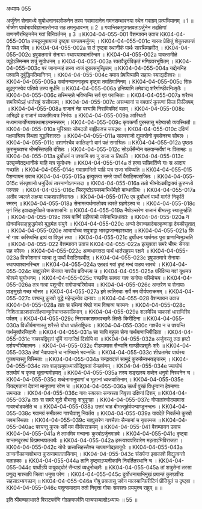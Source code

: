 अध्यायः 055

अर्जुनेन सेनामध्ये सुयोधनानवलोकनेन तस्य गवामादानेन गमनसम्भावनया रथेन गवाग्रम् प्रत्यभियानम् ॥ 1 ॥ भीष्मेण पार्थभावविज्ञानात्सेनया सह तमनुधावनम् ॥ 2 ॥ गवान्तिकमुपगतवताऽर्जुनेन तद्रक्षिणां बाणगणैरभिहननेन गवां विनिवर्तनम् ॥ 3 ॥
KK04-04-055-001	वैशम्पायन उवाच 
KK04-04-055-001a	तमदूरमुपायान्तं दृष्ट्वा पाण्डवमर्जुनम् ।
KK04-04-055-001c	नारयः प्रेक्षितुं शेकुस्तपन्तं हि यथा रविम् ॥
KK04-04-055-002a	स तं दृष्ट्वा रथानीकं पार्थः सारथिमब्रवीत् ।
KK04-04-055-002c	इषुपातमात्रे सेनायाः स्थापयाश्वानरिन्दम ।
KK04-04-055-002a	यावत्समीक्षे व्यूहेऽस्मिन्मम शत्रुं सुयोधनम् ॥
KK04-04-055-003a	रक्तवैडूर्यविकृतं मणिप्रवरभूषितम् ।
KK04-04-055-003c	परं जानाम्यहं तस्य ध्वजं दूरात्समुच्छ्रितम् ॥
KK04-04-055-004a	यद्येनमिह पश्यामि दुर्बुद्धिमतिमानिनम् ।
KK04-04-055-004c	यमाय प्रेषयिष्यामि सहायः स्याद्यदीश्वरः ॥
KK04-04-055-005a	सर्वानन्याननादृत्य दृष्ट्वा तमतिमानिनम् ।
KK04-04-055-005c	सिंहः क्षुद्रमृगस्येव पतिष्ये तस्य मूर्धनि ॥
KK04-04-055-006a	हनिष्यामि तमेवाद्य शरैर्गाण्डीवनिःसृतैः ।
KK04-04-055-006c	तस्मिन्हते भविष्यन्ति सर्व एव पराजिताः ॥
KK04-04-055-007a	शरैश्च शमयिष्येऽहं धार्तराष्ट्रं ससौबलम् ।
KK04-04-055-007c	असभ्यानां च वक्तारं कुरूणां किल किल्विषम् ॥
KK04-04-055-008a	राजानं नेह पश्यामि निरामिषमिदं बलम् ।
KK04-04-055-008c	अभिद्रवे ह राजानं व्यक्तमित्यत्र निर्भयः ॥
KK04-04-055-009a	आस्थितो मध्यमाचार्योप्यश्वत्थामाऽप्यनन्तरम् ।
KK04-04-055-009c	कृपकर्णौ पुरस्तात्तु महेष्वासौ व्यवस्थितौ ॥
KK04-04-055-010a	भूरिश्रवाः सोमदत्तो बाह्लीकश्च जयद्रथः ।
KK04-04-055-010c	दक्षिणं पक्षमाश्रित्य स्थिता युद्धविशारदाः ॥
KK04-04-055-011a	साल्वराजो द्युमत्सेनो वृषसेनश्च सौबलः ।
KK04-04-055-011c	दशार्णश्चैव कालिङ्गो वामं पक्षं समाश्रितः ॥
KK04-04-055-012a	पृष्ठतः कुरुमुख्यश्च भीष्मस्तिष्ठति दंशितः ।
KK04-04-055-012c	सोऽर्धसैन्येन बलवान्सर्वेषां नः पितामहः ॥
KK04-04-055-013a	दुर्योधनं न पश्यामि क्व नु राजा स तिष्ठति ।
KK04-04-055-013c	उत्सृज्यैतद्रथानीकं याहि यत्र सुयोधनः ॥
KK04-04-055-014a	तं हत्वा सन्निवर्तिष्ये गाः स आदाय गच्छति ।
KK04-04-055-014c	गवाग्रमभितो याहि यत्र राजा भविष्यति ॥
KK04-04-055-015	वैशम्पायन उवाच 
KK04-04-055-015a	इत्युक्त्वा समरे पार्थो वैराटिमपराजितः ।
KK04-04-055-015c	संस्पृशानो धनुर्दिव्यं त्वरमाणोऽगमत्तदा ॥
KK04-04-055-016a	ततो भीष्मोऽब्रवीद्वाक्यं कुरुमध्ये परन्तपः ।
KK04-04-055-016c	चिरदृष्टोऽयमस्माभिर्धर्मज्ञो बान्धवप्रियः ।
KK04-04-055-017a	अतीव ज्वलते लक्ष्म्या पाकशासनिरागतः ।
KK04-04-055-017c	एष दुर्योधनं पार्थो मार्गते निकृतिं स्मरन् ॥
KK04-04-055-018a	सेनामत्यर्थमालोक्य त्वरते ग्रहणेऽस्य च ।
KK04-04-055-018c	मृगं सिंह इवादातुमीक्षते पाकशासनिः ॥
KK04-04-055-019a	नैषोऽन्तरेण राजानं बीभत्सुः स्थातुमर्हति ।
KK04-04-055-019c	तस्य पार्ष्णि ग्रहीष्यामो जवेनाभिप्रधावतः ॥
KK04-04-055-020a	न ह्येनमभिसङ्क्रुद्धमेको युद्ध्येत संयुगे ।
KK04-04-055-020c	अन्यो देवान्महादेवात्कृष्णाद्वा देवकीसुतात् ।
KK04-04-055-020e	आचार्याच्च सपुत्राद्वा भारद्वाजान्महारथात् ॥
KK04-04-055-021a	किं नो गावः करिष्यन्ति द्रव्यं वा विपुलं तथा ।
KK04-04-055-021c	दुर्योधनः पार्थगतः पुरा प्राणान्विमुञ्चति ॥
KK04-04-055-022	वैशम्पायन उवाच 
KK04-04-055-022a	इत्युक्त्वा समरे भीष्मः सेनया सह कौरवः ।
KK04-04-055-022c	अन्वधावत्तदा पार्थं धार्तराष्ट्रस्य रक्षणे ॥
KK04-04-055-023a	विक्रोशमात्रं यात्वा तु पार्थो वैराटिमब्रवीत् ।
KK04-04-055-023c	इषुपातमात्रे सेनायाः स्थापयाश्वानरिन्दम ॥
KK04-04-055-024a	एतदग्रं गवां दृष्टं मन्दं वाहय सारथे ।
KK04-04-055-024c	याह्युत्तरेण सेनाया गाश्चैव प्रविभज्य च ॥
KK04-04-055-025a	परिक्षिप्य गवां यूथमत्र योत्स्ये सुयोधनम् ।
KK04-04-055-025c	गच्छन्ति सत्वरा गावः सगोपाः परिमोचय ॥
KK04-04-055-026a	तत्र गत्वा पशून्वीर सगोपान्परिमोचय ।
KK04-04-055-026c	अन्तरेण च सेनायाः प्राङ्मुखो गच्छ चोत्तर ॥
KK04-04-055-027a	इमे त्वतिरथाः सर्वे मम वीर्यपराक्रमम् ।
KK04-04-055-027c	पश्यन्तु कुरवो युद्धे महेन्द्रस्येव दानवाः ॥
KK04-04-055-028	वैशम्पायन उवाच 
KK04-04-055-028a	ततः स रथिनां श्रेष्ठो नाम विश्राव्य चात्मनः ।
KK04-04-055-028c	निशिताग्राञ्शरांस्तीक्ष्णान्मुमोचान्तकसन्निभान् ॥
KK04-04-055-029a	शलभैरिव चाकाशं धाराभिरिव पर्वतम् ।
KK04-04-055-029c	निरावकाशमभवच्छरैः क्षिप्तैः किरीटिना ॥
KK04-04-055-030a	विकीर्यमाणास्तु शरैस्ते योधा धार्तराष्ट्रिकाः ।
KK04-04-055-030c	गाश्चैव न च पश्यन्ति पार्थमुक्तैरजिह्मगैः ॥
KK04-04-055-031a	सा चापि बहुला सेना पार्थबाणाभिपीडिता ।
KK04-04-055-031c	नापश्यद्विवृतां भूमिं नान्तरिक्षं दिशोपि वा ॥
KK04-04-055-032a	अर्जुनस्तु तदा हृष्टो दर्शयन्वीर्यमात्मनः ।
KK04-04-055-032c	पीडयामास सैन्यानि गाण्डीवप्रसृतैः शरैः ॥
KK04-04-055-033a	तेषां नैवापयाने च नाभियाने भवन्मतिः ।
KK04-04-055-033c	शीघ्रतामेव पार्थस्य पूजयन्तस्तु विस्मिताः ॥
KK04-04-055-034a	चन्द्रावदातं सामुद्रं कुरुसैन्यभयङ्करम् ।
KK04-04-055-034c	ततः शङ्खमुपाध्मासीद्द्विषतां रोमहर्षणम् ।
KK04-04-055-034e	ज्याघोषं तलघोषं च कृत्वा भूतान्यमोहयत् ॥
KK04-04-055-035a	तस्य शङ्खस्य शब्देन धनुषो निस्वनेन च ।
KK04-04-055-035c	शब्देनामानुषाणां च भूतानां ध्वजवासिनाम् ।
KK04-04-055-035e	वियद्गतानां देवानां मानुषाणां रवेण च ॥
KK04-04-055-036a	ऊर्ध्वं पुच्छं विधून्वाना हेषमाणाः समन्ततः ।
KK04-04-055-036c	गावः सवत्साः सन्त्रस्ता निवृत्ता दक्षिणां दिशम् ॥
KK04-04-055-037a	ततः स समरे शूरो बीभत्सुः शत्रुपूगहा ।
KK04-04-055-037c	गोपालांश्चोदयामास गावश्चोदयतेति च ॥
KK04-04-055-038a	उत्तरं चाह बीभत्सुर्हर्षयन्पाण्डुनन्दनः ।
KK04-04-055-038c	गवामग्रं समीक्षस्व गाश्चैवाशु निवर्तय ॥
KK04-04-055-039a	यावदेते निवर्तन्ते कुरवो जवमास्थिताः ।
KK04-04-055-039c	याह्युत्तरेण गाश्चैताः सैन्यानां च नृपात्मज ॥
KK04-04-055-040ac	पश्यन्तु कुरवः सर्वे मम वीर्यपराक्रमम् ॥
KK04-04-055-041	वैशम्पायन उवाच 
KK04-04-055-041a	ते लाभमिव मन्वानाः कुरवोऽर्जुनमाहवे ।
KK04-04-055-041c	दृष्ट्वा यान्तमदूरस्थं क्षिप्रमभ्यपतन्रथैः ॥
KK04-04-055-042a	हस्त्यश्वपरिवारेण महताऽभिविराजता ।
KK04-04-055-042c	योधैः प्रासासिहस्तैश्च चापबाणोद्यतायुधैः ॥
KK04-04-055-043a	तान्यनीकान्यशोभन्त कुरूणामाततायिनाम् ।
KK04-04-055-043c	संसर्पन्त इवाकाशे विद्युत्वन्तो बलाहकाः ॥
KK04-04-055-044a	तानि दृष्ट्वाऽप्यनीकानि निवर्तितरथानि च ।
KK04-04-055-044c	पार्थोऽपि वायुवद्घोरं सैन्याग्रं व्यधुनोच्छरैः ॥
KK04-04-055-045a	तां शत्रुसेनां तरसा प्रणुद्य गाश्चापि जित्वा धनुषा परेण ।
KK04-04-055-045c	दुर्योधनायाभिमुखं प्रयान्तं कुरुप्रवीराः सहसाऽभ्यगच्छन् ॥
KK04-04-055-046a	गोषु प्रयातासु जवेन मात्स्यान्किरीटिनं प्रीतियुतं च दृष्ट्वा ।
KK04-04-055-046c	पशून्समादाय ततो निवृत्ता गोपाः समस्ताः प्रययुश्च राष्ट्रम् ॥ ॥

इति श्रीमन्महाभारते विराटपर्वणि गोग्रहणपर्वणि पञ्चपञ्चाशोऽध्यायः ॥ 55 ॥
